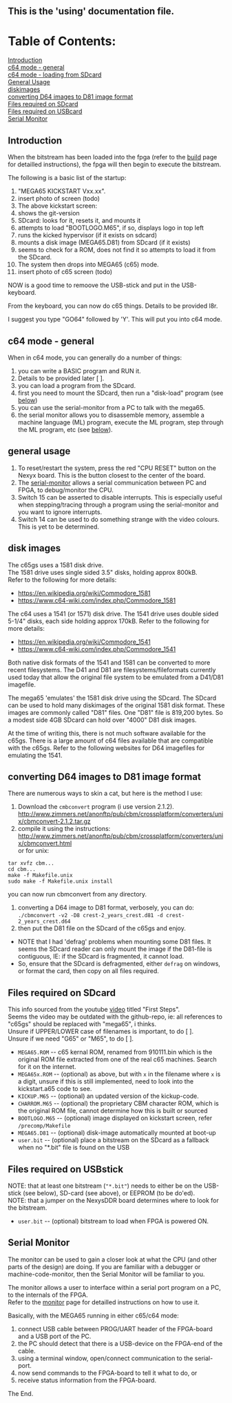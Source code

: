 ## This is the 'using' documentation file.

# Table of Contents:

[Introduction](#introduction)  
[c64 mode - general](#c64-mode---general)  
[c64 mode - loading from SDcard](#c64-mode---loading-from-sdcard)  
[General Usage](#general-usage)  
[diskimages](#disk-images)  
[converting D64 images to D81 image format](#converting-d64-images-to-d81-image-format)  
[Files required on SDcard](#files-required-on-sdcard)  
[Files required on USBcard](#files-required-on-usbcard)  
[Serial Monitor](#serial-monitor)  

## Introduction

When the bitstream has been loaded into the fpga (refer to the [build](./build.md) page for detailled instructions), the fpga will then begin to execute the bitstream.

The following is a basic list of the startup:

1. "MEGA65 KICKSTART Vxx.xx".
 1. insert photo of screen (todo)
1. The above kickstart screen:
 1. shows the git-version
 1. SDcard: looks for it, resets it, and mounts it
 1. attempts to load "BOOTLOGO.M65", if so, displays logo in top left
 1. runs the kicked hypervisor (if it exists on sdcard)
 1. mounts a disk image (MEGA65.D81) from SDcard (if it exists)
 1. seems to check for a ROM, does not find it so attempts to load it from the SDcard.
1. The system then drops into MEGA65 (c65) mode.
 1. insert photo of c65 screen (todo)

NOW is a good time to remoove the USB-stick and put in the USB-keyboard.

From the keyboard, you can now do c65 things. Details to be provided l8r.

I suggest you type "GO64" followed by 'Y'. This will put you into c64 mode.

## c64 mode - general

When in c64 mode, you can generally do a number of things:

1. you can write a BASIC program and RUN it.
 1. Details to be provided later [ ].
1. you can load a program from the SDcard.
 1. first you need to mount the SDcard, then run a "disk-load" program (see [below](#c64-mode---loading-from-sdcard))
1. you can use the serial-monitor from a PC to talk with the mega65.
 1. the serial monitor allows you to disassemble memory, assemble a machine language (ML) program, execute the ML program, step through the ML program, etc (see [below](#serial-monitor)).

## general usage

1. To reset/restart the system, press the red "CPU RESET" button on the Nexyx board. This is the button closest to the center of the board.
1. The [serial-monitor](#serial-monitor) allows a serial communication between PC and FPGA, to debug/monitor the CPU.
1. Switch 15 can be asserted to disable interrupts. This is especially useful when stepping/tracing through a program using the serial-monitor and you want to ignore interrupts.
1. Switch 14 can be used to do something strange with the video colours. This is yet to be determined.


## disk images

The c65gs uses a 1581 disk drive.  
The 1581 drive uses single sided 3.5" disks, holding approx 800kB.  
Refer to the following for more details:
* https://en.wikipedia.org/wiki/Commodore_1581
* https://www.c64-wiki.com/index.php/Commodore_1581

The c64 uses a 1541 (or 1571) disk drive.
The 1541 drive uses double sided 5-1/4" disks, each side holding approx 170kB.
Refer to the following for more details:
* https://en.wikipedia.org/wiki/Commodore_1541
* https://www.c64-wiki.com/index.php/Commodore_1541

Both native disk formats of the 1541 and 1581 can be converted to more recent filesystems. The D41 and D81 are filesystems/fileformats currently used today that allow the original file system to be emulated from a D41/D81 imagefile.

The mega65 'emulates' the 1581 disk drive using the SDcard. The SDcard can be used to hold many diskimages of the original 1581 disk format. These images are commonly called "D81" files. One "D81" file is 819,200 bytes. So a modest side 4GB SDcard can hold over "4000" D81 disk images.

At the time of writing this, there is not much software available for the c65gs.
There is a large amount of c64 files available that are compatible with the c65gs.
Refer to the following websites for D64 imagefiles for emulating the 1541.

## converting D64 images to D81 image format

There are numerous ways to skin a cat, but here is the method I use:

1. Download the ```cmbconvert``` program (i use version 2.1.2).  
http://www.zimmers.net/anonftp/pub/cbm/crossplatform/converters/unix/cbmconvert-2.1.2.tar.gz
1. compile it using the instructions:  
http://www.zimmers.net/anonftp/pub/cbm/crossplatform/converters/unix/cbmconvert.html  
or for unix:  
 ```
tar xvfz cbm...
cd cbm...
make -f Makefile.unix
sudo make -f Makefile.unix install
```
you can now run cbmconvert from any directory.

1. converting a D64 image to D81 format, verbosely, you can do:  
```./cbmconvert -v2 -D8 crest-2_years_crest.d81 -d crest-2_years_crest.d64```  
1. then put the D81 file on the SDcard of the c65gs and enjoy.  

* NOTE that I had 'defrag' problems when mounting some D81 files. It seems the SDcard reader can only mount the image if the D81-file is contiguous, IE: if the SDcard is fragmented, it cannot load.  
* So, ensure that the SDcard is defragmented, either ```defrag``` on windows, or format the card, then copy on all files required.

## Files required on SDcard

This info sourced from the youtube [video](https://www.youtube.com/watch?v=f_0QCLBKfpc) titled "First Steps".  
Seems the video may be outdated with the github-repo, ie: all references to "c65gs" should be replaced with "mega65", i thinks.  
Unsure if UPPER/LOWER case of filenames is important, to do [  ].  
Unsure if we need "G65" or "M65", to do [  ].  

* ```MEGA65.ROM``` -- c65 kernal ROM, renamed from 910111.bin which is the original ROM file extracted from one of the real c65 machines. Search for it on the internet.
* ```MEGA65x.ROM``` -- (optional) as above, but with ```x``` in the filename where ```x``` is a digit, unsure if this is still implemented, need to look into the kickstart.a65 code to see.
* ```KICKUP.M65``` -- (optional) an updated version of the kickup-code.
* ```CHARROM.M65``` -- (optional) the proprietary CBM character ROM, which is the original ROM file, cannot determine how this is built or sourced  
* ```BOOTLOGO.M65``` -- (optional) image displayed on kickstart screen, refer ```/precomp/Makefile```   
* ```MEGA65.D81``` -- (optional) disk-image automatically mounted at boot-up
* ```user.bit``` -- (optional) place a bitstream on the SDcard as a fallback when no "*.bit" file is found on the USB

## Files required on USBstick

NOTE: that at least one bitstream (```"*.bit"```) needs to either be on the USB-stick (see below), SD-card (see above), or EEPROM (to be do'ed).  
NOTE: that a jumper on the NexysDDR board determines where to look for the bitstream.

* ```user.bit``` -- (optional) bitstream to load when FPGA is powered ON.  

## Serial Monitor
The monitor can be used to gain a closer look at what the CPU (and other parts of the design) are doing. If you are familiar with a debugger or machine-code-monitor, then the Serial Monitor will be familiar to you.  

The monitor allows a user to interface within a serial port program on a PC, to the internals of the FPGA.  
Refer to the [monitor](./monitor.md) page for detailled instructions on how to use it.  

Basically, with the MEGA65 running in either c65/c64 mode:

1. connect USB cable between PROG/UART header of the FPGA-board and a USB port of the PC.
1. the PC should detect that there is a USB-device on the FPGA-end of the cable.
1. using a terminal window, open/connect communication to the serial-port.
1. now send commands to the FPGA-board to tell it what to do, or
1. receive status information from the FPGA-board.

The End.
